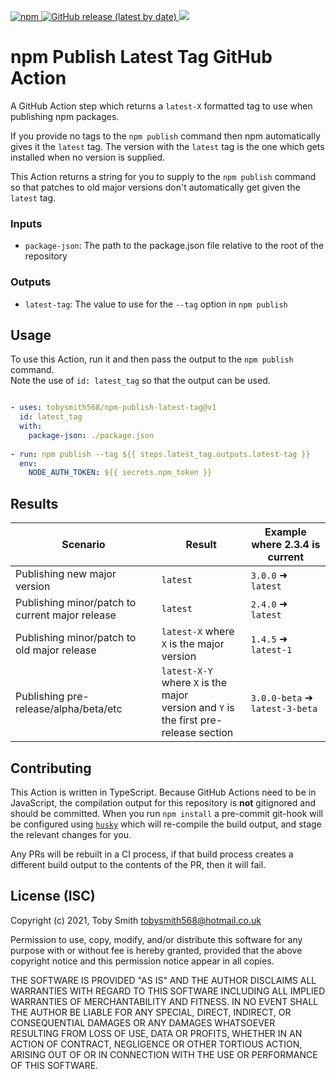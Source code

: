 <p>
  <a href="https://www.npmjs.com/package/npm-publish-latest-tag">
    <img alt="npm" src="https://img.shields.io/npm/v/npm-publish-latest-tag?logo=npm">
  </a>

  <a href="https://github/tobysmith568/npm-publish-latest-tag/releases">
    <img alt="GitHub release (latest by date)" src="https://img.shields.io/github/v/release/tobysmith568/npm-publish-latest-tag?label=GitHub%20Action">
  </a>

  <a href="https://codecov.io/github/tobysmith568/npm-publish-latest-tag">
    <img src="https://codecov.io/github/tobysmith568/npm-publish-latest-tag/branch/main/graph/badge.svg"/>
  </a>
</p>

# npm Publish Latest Tag GitHub Action 

A GitHub Action step which returns a `latest-X` formatted tag to use when publishing npm packages.

If you provide no tags to the `npm publish` command then npm automatically gives it the `latest` tag. The version with the `latest` tag is the one which gets installed when no version is supplied.

This Action returns a string for you to supply to the `npm publish` command so that patches to old major versions don't automatically get given the `latest` tag.

### Inputs

- `package-json`: The path to the package.json file relative to the root of the repository

### Outputs

- `latest-tag`: The value to use for the `--tag` option in `npm publish`

## Usage

To use this Action, run it and then pass the output to the `npm publish` command.  
Note the use of `id: latest_tag` so that the output can be used.

```yaml

- uses: tobysmith568/npm-publish-latest-tag@v1
  id: latest_tag
  with:
    package-json: ./package.json
    
- run: npm publish --tag ${{ steps.latest_tag.outputs.latest-tag }}
  env:
    NODE_AUTH_TOKEN: ${{ secrets.npm_token }}
```
## Results

| Scenario                                        	| Result                                                                               	| Example where 2.3.4 is current  	|
|-------------------------------------------------	|--------------------------------------------------------------------------------------	|---------------------------------	|
| Publishing new major version                    	| `latest`                                                                             	| `3.0.0` ➜ `latest`             	|
| Publishing minor/patch to current major release 	| `latest`                                                                             	| `2.4.0` ➜ `latest`             	|
| Publishing minor/patch to old major release     	| `latest-X` where `X` is the major version                                            	| `1.4.5` ➜ `latest-1`           	|
| Publishing pre-release/alpha/beta/etc           	| `latest-X-Y` where `X` is the major<br />version and `Y` is the first pre-release section 	| `3.0.0-beta` ➜ `latest-3-beta` 	|

## Contributing

This Action is written in TypeScript. Because GitHub Actions need to be in JavaScript, the compilation output for this repository is **not** gitignored and should be committed. When you run `npm install` a pre-commit git-hook will be configured using [`husky`](https://www.npmjs.com/package/husky) which will re-compile the build output, and stage the relevant changes for you.

Any PRs will be rebuilt in a CI process, if that build process creates a different build output to the contents of the PR, then it will fail.

## License (ISC)

Copyright (c) 2021, Toby Smith tobysmith568@hotmail.co.uk

Permission to use, copy, modify, and/or distribute this software for any purpose with or without fee is hereby granted, provided that the above copyright notice and this permission notice appear in all copies.

THE SOFTWARE IS PROVIDED "AS IS" AND THE AUTHOR DISCLAIMS ALL WARRANTIES WITH REGARD TO THIS SOFTWARE INCLUDING ALL IMPLIED WARRANTIES OF MERCHANTABILITY AND FITNESS. IN NO EVENT SHALL THE AUTHOR BE LIABLE FOR ANY SPECIAL, DIRECT, INDIRECT, OR CONSEQUENTIAL DAMAGES OR ANY DAMAGES WHATSOEVER RESULTING FROM LOSS OF USE, DATA OR PROFITS, WHETHER IN AN ACTION OF CONTRACT, NEGLIGENCE OR OTHER TORTIOUS ACTION, ARISING OUT OF OR IN CONNECTION WITH THE USE OR PERFORMANCE OF THIS SOFTWARE.


